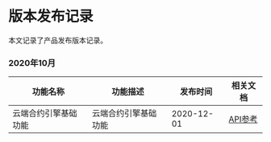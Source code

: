 # 版本发布记录

本文记录了产品发布版本记录。

### 2020年10月

| 功能名称             | 功能描述             | 发布时间   | 相关文档              |
| -------------------- | -------------------- | ---------- | --------------------- |
| 云端合约引擎基础功能 | 云端合约引擎基础功能 | 2020-12-01 | [API参考](API参考.md) |


